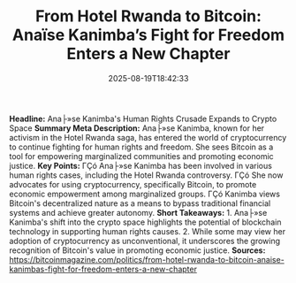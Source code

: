 ﻿---
title: "From Hotel Rwanda to Bitcoin: Anaïse Kanimba’s Fight for Freedom Enters a New Chapter"
date: "2025-08-19T18:42:33"
category: "Markets"
summary: ""
slug: "from hotel rwanda to bitcoin anaïse kanimbas fight for freed"
source_urls:
  - "https://bitcoinmagazine.com/politics/from-hotel-rwanda-to-bitcoin-anaise-kanimbas-fight-for-freedom-enters-a-new-chapter"
seo:
  title: "From Hotel Rwanda to Bitcoin: Anaïse Kanimba’s Fight for Freedom Enters a New Chapter | Hash n Hedge"
  description: ""
  keywords: ["news", "markets", "brief"]
---
**Headline:**  Ana├»se Kanimba's Human Rights Crusade Expands to Crypto Space  **Summary Meta Description:**  Ana├»se Kanimba, known for her activism in the Hotel Rwanda saga, has entered the world of cryptocurrency to continue fighting for human rights and freedom. She sees Bitcoin as a tool for empowering marginalized communities and promoting economic justice.  **Key Points:**  ΓÇó Ana├»se Kanimba has been involved in various human rights cases, including the Hotel Rwanda controversy. ΓÇó She now advocates for using cryptocurrency, specifically Bitcoin, to promote economic empowerment among marginalized groups. ΓÇó Kanimba views Bitcoin's decentralized nature as a means to bypass traditional financial systems and achieve greater autonomy.  **Short Takeaways:**  1. Ana├»se Kanimba's shift into the crypto space highlights the potential of blockchain technology in supporting human rights causes. 2. While some may view her adoption of cryptocurrency as unconventional, it underscores the growing recognition of Bitcoin's value in promoting economic justice.  **Sources:**  https://bitcoinmagazine.com/politics/from-hotel-rwanda-to-bitcoin-anaise-kanimbas-fight-for-freedom-enters-a-new-chapter 
